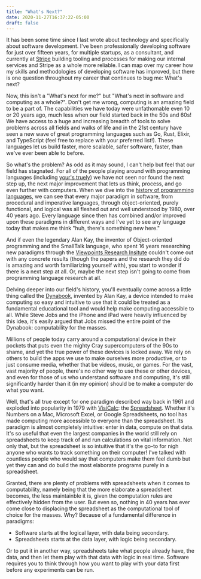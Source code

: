 ```yaml
---
title: "What's Next?"
date: 2020-11-27T16:37:22-05:00
draft: false
---
```


It has been some time since I last wrote about technology and specifically about software development. I've been professionally developing software for just over fifteen years, for multiple startups, as a consultant, and currently at [Stripe](https://stripe.com) building tooling and processes for making our internal services and Stripe as a whole more reliable. I can map over my career how my skills and methodologies of developing software has improved, but there is one question throughout my career that continues to bug me: What's next?

Now, this isn't a "What's next for me?" but "What's next in software and computing as a whole?". Don't get me wrong, computing is an amazing field to be a part of. The capabilities we have today were unfathomable even 10 or 20 years ago, much less when our field started back in the 50s and 60s! We have access to a huge and increasing breadth of tools to solve problems across all fields and walks of life and in the 21st century have seen a new wave of great programming languages such as Go, Rust, Elixir, and TypeScript (feel free to replace with your preferred list!). These languages let us build faster, more scalable, safer software, faster, than we've ever been able to before.

So what's the problem? As odd as it may sound, I can't help but feel that our field has stagnated. For all of the people playing around with programming languages (including [your's truely](https://github.com/jasonroelofs/language)) we have not seen nor found the next step up, the next major improvement that lets us think, process, and go even further with computers. When we dive into the [history of programming languages](https://en.wikipedia.org/wiki/History_of_programming_languages), we can see that every major paradigm in software, from procedural and imperative languages, through object-oriented, purely functional, and logical was all fleshed out and well understood by 1980, over 40 years ago. Every language since then has combined and/or improved upon these paradigms in different ways and I've yet to see any language today that makes me think "huh, there's something new here."

And if even the legendary Alan Kay, the inventor of Object-oriented programming and the SmallTalk language, who spent 16 years researching new paradigms through the [Viewpoints Research Insitute](http://www.vpri.org/) couldn't come out with any concrete results (though the papers and the research they did do is amazing and worth familiarizing yourself with), you start to wonder if there is a next step at all. Or, maybe the next step isn't going to come from programming language research at all.

Delving deeper into our field's history, you'll eventually come across a little thing called the [Dynabook](https://en.wikipedia.org/wiki/Dynabook), invented by Alan Kay, a device intended to make computing so easy and intuitive to use that it could be treated as a fundamental educational tool and would help make computing accessible to all. While Steve Jobs and the iPhone and iPad were heavily influenced by this idea, it's easily argued that Jobs missed the entire point of the Dynabook: computability for the masses.

Millions of people today carry around a computational device in their pockets that puts even the mighty Cray supercomputers of the 90s to shame, and yet the true power of these devices is locked away. We rely on others to build the apps we use to make ourselves more productive, or to just consume media, whether that be videos, music, or games. For the vast, vast majority of people, there's no other way to use these or other devices, and even for those of us who understand software and computing, it's still significantly harder than it (in my opinion) should be to make a computer do what you want.

Well, that's all true except for one paradigm described way back in 1961 and exploded into popularity in 1979 with [VisiCalc](https://en.wikipedia.org/wiki/VisiCalc): the [Spreadsheet](https://en.wikipedia.org/wiki/Spreadsheet). Whether it's Numbers on a Mac, Microsoft Excel, or Google Spreadsheets, no tool has made computing more accessible to everyone than the spreadsheet. Its paradigm is almost completely intuitive: enter in data, compute on that data. It's so useful that even the largest companies in the world still rely on spreadsheets to keep track of and run calculations on vital information. Not only that, but the spreadsheet is so intuitive that it's the go-to for nigh anyone who wants to track something on their computer! I've talked with countless people who would say that computers make them feel dumb but yet they can and do build the most elaborate programs purely in a spreadsheet.

Granted, there are plenty of problems with spreadsheets when it comes to computability, namely being that the more elaborate a spreadsheet becomes, the less maintainble it is, given the computation rules are effectively hidden from the user. But even so, nothing in 40 years has ever come close to displacing the spreadsheet as the computational tool of choice for the masses. Why? Because of a fundamental difference in paradigms:

* Software starts at the logical layer, with data being secondary.
* Spreadsheets starts at the data layer, with logic being secondary.

Or to put it in another way, spreadsheets take what people already have, the data, and then let them play with that data with logic in real time. Software requires you to think through how you want to play with your data first before any experiments can be run.
